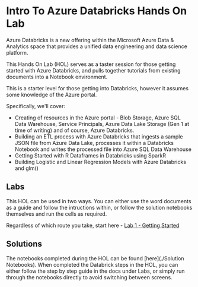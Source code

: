 
# Intro To Azure Databricks Hands On Lab

Azure Databricks is a new offering within the Microsoft Azure Data & Analytics space that provides a unified data engineering and data science platform.

This Hands On Lab (HOL) serves as a taster session for those getting started with Azure Databricks, and pulls together tutorials from existing documents into a Notebook environment.

This is a starter level for those getting into Databricks, however it assumes some knowledge of the Azure portal.

Specifically, we'll cover:

- Creating of resources in the Azure portal - Blob Storage, Azure SQL Data Warehouse, Service Principals, Azure Data Lake Storage (Gen 1 at time of writing) and of course, Azure Databricks.
- Building an ETL process with Azure Databricks that ingests a sample JSON file from Azure Data Lake, processes it within a Databricks Notebook and writes the processed file into Azure SQL Data Warehouse
- Getting Started with R Dataframes in Databricks using SparkR
- Building Logistic and Linear Regression Models with Azure Databricks and glm()

## Labs

This HOL can be used in two ways. You can either use the word documents as a guide and follow the intructions within, or follow the solution notebooks themselves and run the cells as required.

Regardless of which route you take, start here - [Lab 1 - Getting Started](https://github.com/midomsft/DatabricksHOL/blob/master/Labs/LAB01%20-%20Setting%20up%20Resources.docx)

## Solutions

The notebooks completed during the HOL can be found [here](./Solution Notebooks). When completed the Databrick steps in the HOL, you can either follow the step by step guide in the docs under Labs, or simply run through the notebooks directly to avoid switching between screens.






